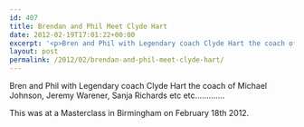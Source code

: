 ```yaml
---
id: 407
title: Brendan and Phil Meet Clyde Hart
date: 2012-02-19T17:01:22+00:00
excerpt: '<p>Bren and Phil with Legendary coach Clyde Hart the coach of Michael Johnson, Jeremy Warener, Sanja Richards etc etc.............</p><p>This was at a Masterclass in Birmingham on February 18th 2012.</p>'
layout: post
permalink: /2012/02/brendan-and-phil-meet-clyde-hart/
---
```

Bren and Phil with Legendary coach Clyde Hart the coach of Michael Johnson, Jeremy Warener, Sanja Richards etc etc&#8230;&#8230;&#8230;&#8230;.

This was at a Masterclass in Birmingham on February 18th 2012.